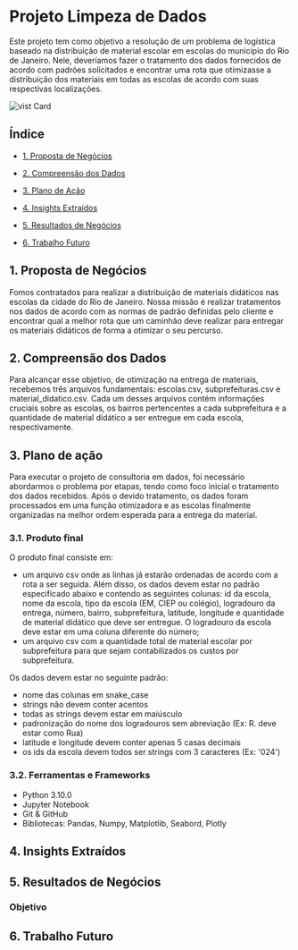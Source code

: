 # Projeto Limpeza de Dados
Este projeto tem como objetivo a resolução de um problema de logística baseado na distribuição de material escolar em escolas do município do Rio de Janeiro.  Nele, deveríamos fazer o tratamento dos dados fornecidos de acordo com padrões solicitados e encontrar uma rota que otimizasse a distribuição dos materiais em todas as escolas de acordo com suas respectivas localizações.

![vist Card](https://portal.loft.com.br/wp-content/uploads/2022/10/mapa-zonas-bairros-rio-de-janeiro.jpg)


## Índice

- [1. Proposta de Negócios](#1-proposta-de-negócios)

- [2. Compreensão dos Dados](#2-compreensão-dos-dados)

- [3. Plano de Ação](#3-plano-de-ação)

- [4. Insights Extraídos](#4-insights-extraídos)

- [5. Resultados de Negócios](#5-resultados-de-negócios)

- [6. Trabalho Futuro](#6-trabalho-futuro)


## 1. Proposta de Negócios
Fomos contratados para realizar a distribuição de materiais didáticos nas escolas da cidade do Rio de Janeiro. Nossa missão é realizar tratamentos nos dados de acordo com as normas de padrão definidas pelo cliente e encontrar qual a melhor rota que um caminhão deve realizar para entregar os materiais didáticos de forma a otimizar o seu percurso.



## 2. Compreensão dos Dados
Para alcançar esse objetivo, de otimização na entrega de materiais, recebemos três arquivos fundamentais: escolas.csv, subprefeituras.csv e material_didatico.csv. Cada um desses arquivos contém informações cruciais sobre as escolas, os bairros pertencentes a cada subprefeitura e a quantidade de material didático a ser entregue em cada escola, respectivamente.

## 3. Plano de ação
Para executar o projeto de consultoria em dados, foi necessário abordarmos o problema por etapas, tendo como foco inicial o tratamento dos dados recebidos. Após o devido tratamento, os dados foram processados em uma função otimizadora e as escolas finalmente organizadas na melhor ordem esperada para a entrega do material.


### 3.1. Produto final
O produto final consiste em:
- um arquivo csv onde as linhas já estarão ordenadas de acordo com a rota a ser seguida. Além disso, os dados devem estar no padrão especificado abaixo e contendo as seguintes colunas: id da escola, nome da escola, tipo da escola (EM, CIEP ou colégio), logradouro da entrega, número, bairro, subprefeitura, latitude, longitude e quantidade de material didático que deve ser entregue. O logradouro da escola deve estar em uma coluna diferente do número;
- um arquivo csv com a quantidade total de material escolar por subprefeitura para que sejam contabilizados os custos por subprefeitura.
  
Os dados devem estar no seguinte padrão:

- nome das colunas em snake_case
- strings não devem conter acentos
- todas as strings devem estar em maiúsculo
- padronização do nome dos logradouros sem abreviação (Ex: R. deve estar como Rua)
- latitude e longitude devem conter apenas 5 casas decimais
- os ids da escola devem todos ser strings com 3 caracteres (Ex: '024')

### 3.2. Ferramentas e Frameworks
- Python 3.10.0
- Jupyter Notebook
- Git & GitHub
- Bibliotecas: Pandas, Numpy, Matplotlib, Seabord, Plotly




## 4. Insights Extraídos

## 5. Resultados de Negócios

### Objetivo

## 6. Trabalho Futuro

